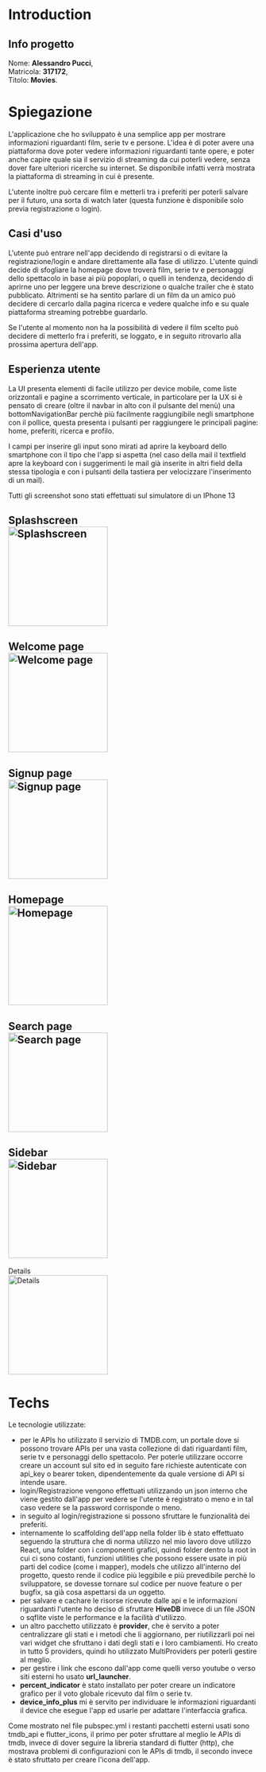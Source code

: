 # Introduction

## Info progetto
Nome: **Alessandro Pucci**,  
Matricola: **317172**,  
Titolo: **Movies**.  

# Spiegazione
L'applicazione che ho sviluppato è una semplice app per mostrare informazioni riguardanti film, serie tv e persone.
L'idea è di poter avere una piattaforma dove poter vedere informazioni riguardanti tante opere, e poter anche capire quale sia il servizio di streaming da cui poterli vedere, senza dover fare ulteriori ricerche su internet.
Se disponibile infatti verrà mostrata la piattaforma di streaming in cui è presente.
  
L'utente inoltre può cercare film e metterli tra i preferiti per poterli salvare per il futuro, una sorta di watch later (questa funzione è disponibile solo previa registrazione o login).

## Casi d'uso
L'utente può entrare nell'app decidendo di registrarsi o di evitare la registrazione/login e andare direttamente alla fase di utilizzo.
L'utente quindi decide di sfogliare la homepage dove troverà film, serie tv e personaggi dello spettacolo in base ai più popoplari, o quelli in tendenza, decidendo di aprirne uno per leggere una breve descrizione o qualche trailer che è stato pubblicato.
Altrimenti se ha sentito parlare di un film da un amico può decidere di cercarlo dalla pagina ricerca e vedere qualche info e su quale piattaforma streaming potrebbe guardarlo.  
  
Se l'utente al momento non ha la possibilità di vedere il film scelto può decidere di metterlo fra i preferiti, se loggato, e in seguito ritrovarlo alla prossima apertura dell'app.

## Esperienza utente
La UI presenta elementi di facile utilizzo per device mobile, come liste orizzontali e pagine a scorrimento verticale, in particolare per la UX si è pensato di creare (oltre il navbar in alto con il pulsante del menù) una bottomNavigationBar perchè più facilmente raggiungibile negli smartphone con il pollice, questa presenta i pulsanti per raggiungere le principali pagine: home, preferiti, ricerca e profilo.

I campi per inserire gli input sono mirati ad aprire la keyboard dello smartphone con il tipo che l'app si aspetta (nel caso della mail il textfield apre la keyboard con i suggerimenti le mail già inserite in altri field della stessa tipologia e con i pulsanti della tastiera per velocizzare l'inserimento di un mail).
  
Tutti gli screenshot sono stati effettuati sul simulatore di un IPhone 13  


Splashscreen  
<img src="movies/assets/screenshots/Splashscreen.png" width="200" alt="Splashscreen"></img>
---
Welcome page  
<img src="movies/assets/screenshots/Welcome_page.png" width="200" alt="Welcome page"></img>
---
Signup page  
<img src="movies/assets/screenshots/sign_up_page.png" width="200" alt="Signup page"></img>
---
Homepage  
<img src="movies/assets/screenshots/homepage.png" width="200" alt="Homepage"></img>
---
Search page  
<img src="movies/assets/screenshots/search_page.png" width="200" alt="Search page"></img>
---
Sidebar  
<img src="movies/assets/screenshots/sidebar.png" width="200" alt="Sidebar"></img>
---
Details  
<img src="movies/assets/screenshots/details.png" width="200" alt="Details"></img>

# Techs
Le tecnologie utilizzate: 
- per le APIs ho utilizzato il servizio di TMDB.com, un portale dove si possono trovare APIs per una vasta collezione di dati riguardanti film, serie tv e personaggi dello spettacolo.
Per poterle utilizzare occorre creare un account sul sito ed in seguito fare richieste autenticate con api_key o bearer token, dipendentemente da quale versione di API si intende usare.
- login/Registrazione vengono effettuati utilizzando un json interno che viene gestito dall'app per vedere se l'utente è registrato o meno e in tal caso vedere se la password corrisponde o meno.
- in seguito al login/registrazione si possono sfruttare le funzionalità dei preferiti.
- internamente lo scaffolding dell'app nella folder lib è stato effettuato seguendo la struttura che di norma utilizzo nel mio lavoro dove utilizzo React, una folder con i componenti grafici, quindi folder dentro la root in cui ci sono costanti, funzioni utilities che possono essere usate in più parti del codice (come i mapper), models che utilizzo all'interno del progetto, questo rende il codice più leggibile e più prevedibile perchè lo sviluppatore, se dovesse tornare sul codice per nuove feature o per bugfix, sa già cosa aspettarsi da un oggetto.
- per salvare e cachare le risorse ricevute dalle api e le informazioni riguardanti l'utente ho deciso di sfruttare __HiveDB__ invece di un file JSON o sqflite viste le performance e la facilità d'utilizzo.
- un altro pacchetto utilizzato è __provider__, che è servito a poter centralizzare gli stati e i metodi che li aggiornano, per riutilizzarli poi nei vari widget che sfruttano i dati degli stati e i loro cambiamenti. Ho creato in tutto 5 providers, quindi ho utilizzato MultiProviders per poterli gestire al meglio.
- per gestire i link che escono dall'app come quelli verso youtube o verso siti esterni ho usato __url_launcher__.
- __percent_indicator__ è stato installato per poter creare un indicatore grafico per il voto globale ricevuto dal film o serie tv.
- __device_info_plus__ mi è servito per individuare le informazioni riguardanti il device che esegue l'app ed usarle per adattare l'interfaccia grafica.


Come mostrato nel file pubspec.yml i restanti pacchetti esterni usati sono tmdb_api e flutter_icons, il primo per poter sfruttare al meglio le APIs di tmdb, invece di dover seguire la libreria standard di flutter (http), che mostrava problemi di configurazioni con le APIs di tmdb, il secondo invece è stato sfruttato per creare l'icona dell'app.
